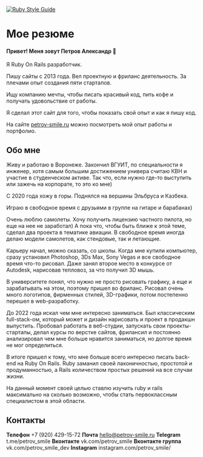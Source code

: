 [![Ruby Style Guide](https://img.shields.io/badge/code_style-rubocop-brightgreen.svg)](https://github.com/rubocop/rubocop)

# Мое резюме
#### Привет! Меня зовут Петров Александр 👋
Я Ruby On Rails разработчик.

Пишу сайты с 2013 года. Вел проектную и фриланс деятельность.
За плечами опыт создания пяти стартапов.

Ищу компанию мечты, чтобы писать красивый код, пить кофе и получать удовольствие от работы.

Я сделал этот сайт для того, чтобы показать свой опыт и как я пишу код.

На сайте [petrov-smile.ru](https://petrov-smile.ru) можно посмотреть мой опыт работы и портфолио.

## Обо мне
Живу и работаю в Воронеже. Закончил ВГУИТ, по специальности я инженер, хотя самым большим достижением универа считаю КВН и участие в студенческом активе. Так что, если нужно где-то выступить или зажечь на корпорате, то это ко мне)

С 2020 года хожу в горы. Поднялся на вершины Эльбруса и Казбека. 

Играю в свободное время с друзьями в группе на гитаре и барабанах) 

Очень люблю самолеты. Хочу получить лицензию частного пилота, но еще на нее не заработал) А пока что, чтобы быть ближе к этой теме, сделал два проекта в тематике авиации. В свободное время иногда делаю модели самолетов, как стендовые, так и летающие. 

Карьеру начал, можно сказать, со школы. Когда мне купили компьютер, сразу установил Photoshop, 3Ds Max, Sony Vegas и все свободное время что-то рисовал. 
Даже занял второе место в конкурсе от Autodesk, нарисовав тепловоз, за что получил 3D мышь. 

В университете понял, что нужно не просто рисовать графику, а еще и зарабатывать на этом, поэтому пришел во фриланс. Рисовал очень много логотипов, фирменных стилей, 3D-графики, потом постепенно перешел в web-разработку. 

До 2022 года искал чем мне интересно заниматься. Был классическим full-stack-ом, который может и дизайн нарисовать и проект в продакшн выпустить. Пробовал работать в веб-студии, запускать свои проекты-стартапы, делал курсы по верстке сайтов, фрилансил и постоянно анализировал чем мне больше нравится заниматься, но долгое время не мог определиться. 

В итоге пришел к тому, что мне больше всего интересно писать back-end на Ruby On Rails. Ruby заманил своей лаконичностью, простотой и продуманностью, а Rails количеством простых решений на все случаи жизни. 

На данный момент своей целью ставлю изучить ruby и rails максимально на сколько возможно, чтобы стать первоклассным специалистом в этой области. 

## Контакты

**Телефон**
+7 (920) 429-15-72
**Почта**
hello@petrov-smile.ru
**Telegram**
t.me/petrov_smile
**Вконтакте**
vk.com/petrov_smile
**Вконтакте группа**
vk.com/petrov_smile_dev
**Instagram**
instagram.com/petrov_smile/